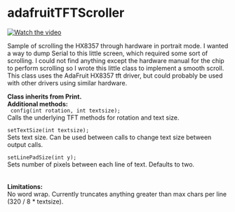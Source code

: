# adafruitTFTScroller

[![Watch the video](https://i.imgur.com/vKb2F1B.png)](https://www.youtube.com/watch?v=AX4G6JVqIOs&feature=youtu.be)

Sample of scrolling the HX8357 through hardware in portrait mode.  I wanted a way to dump Serial to this little screen, which required some sort of scrolling.  I could not find anything except the hardware manual for the chip to perform scrolling so I wrote this little class to implement a smooth scroll.  This class uses the AdaFruit HX8357 tft driver, but could probably be used with other drivers using similar hardware.

<B>Class inherits from Print.</B><br/>
<b>Additional methods:</b><br/>
<code>  config(int rotation, int textsize);</code><br/>
    Calls the underlying TFT methods for rotation and text size.<br/>
<code>  setTextSize(int textsize);</code><br/>
    Sets text size. Can be used between calls to change text size between output calls.<br/>
<code>  setLinePadSize(int y);</code><br/>
    Sets number of pixels between each line of text. Defaults to two.<br/>
<br/>
<br/>
<b>Limitations:</b><br/>
No word wrap.  Currently truncates anything greater than max chars per line (320 / 8 * textsize).
